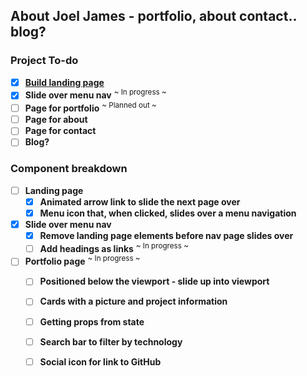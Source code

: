 ## About Joel James - portfolio, about contact.. blog?

### Project To-do
- [x] [**Build landing page**](https://jayfiled.github.io/joeljames/)
- [x] **Slide over menu nav**  <sup>~ In progress ~</sup>
- [ ] **Page for portfolio** <sup>~ Planned out ~</sup>
- [ ] **Page for about**
- [ ] **Page for contact**
- [ ] **Blog?**

### Component breakdown
- [ ] **Landing page**
    - [x] **Animated arrow link to slide the next page over**
    - [x] **Menu icon that, when clicked, slides over a menu navigation**
- [x] **Slide over menu nav**
    - [x] **Remove landing page elements before nav page slides over**
    - [ ] **Add headings as links**   <sup>~ In progress ~</sup>
- [ ] **Portfolio page** <sup>~ In progress ~</sup>
    - [ ] **Positioned below the viewport - slide up into viewport**
    - [ ] **Cards with a picture and project information**
    - [ ] **Getting props from state**
    - [ ] **Search bar to filter by technology**
    - [ ] **Social icon for link to GitHub**

